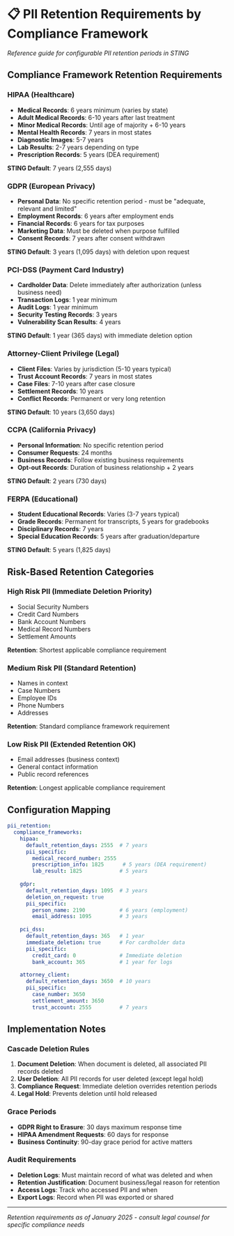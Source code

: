 # 📋 PII Retention Requirements by Compliance Framework

*Reference guide for configurable PII retention periods in STING*

## Compliance Framework Retention Requirements

### HIPAA (Healthcare)
- **Medical Records**: 6 years minimum (varies by state)
- **Adult Medical Records**: 6-10 years after last treatment
- **Minor Medical Records**: Until age of majority + 6-10 years  
- **Mental Health Records**: 7 years in most states
- **Diagnostic Images**: 5-7 years
- **Lab Results**: 2-7 years depending on type
- **Prescription Records**: 5 years (DEA requirement)

**STING Default**: 7 years (2,555 days)

### GDPR (European Privacy)
- **Personal Data**: No specific retention period - must be "adequate, relevant and limited"
- **Employment Records**: 6 years after employment ends
- **Financial Records**: 6 years for tax purposes
- **Marketing Data**: Must be deleted when purpose fulfilled
- **Consent Records**: 7 years after consent withdrawn

**STING Default**: 3 years (1,095 days) with deletion upon request

### PCI-DSS (Payment Card Industry)
- **Cardholder Data**: Delete immediately after authorization (unless business need)
- **Transaction Logs**: 1 year minimum
- **Audit Logs**: 1 year minimum  
- **Security Testing Records**: 3 years
- **Vulnerability Scan Results**: 4 years

**STING Default**: 1 year (365 days) with immediate deletion option

### Attorney-Client Privilege (Legal)
- **Client Files**: Varies by jurisdiction (5-10 years typical)
- **Trust Account Records**: 7 years in most states
- **Case Files**: 7-10 years after case closure
- **Settlement Records**: 10 years
- **Conflict Records**: Permanent or very long retention

**STING Default**: 10 years (3,650 days)

### CCPA (California Privacy)
- **Personal Information**: No specific retention period
- **Consumer Requests**: 24 months  
- **Business Records**: Follow existing business requirements
- **Opt-out Records**: Duration of business relationship + 2 years

**STING Default**: 2 years (730 days)

### FERPA (Educational)
- **Student Educational Records**: Varies (3-7 years typical)
- **Grade Records**: Permanent for transcripts, 5 years for gradebooks
- **Disciplinary Records**: 7 years
- **Special Education Records**: 5 years after graduation/departure

**STING Default**: 5 years (1,825 days)

## Risk-Based Retention Categories

### High Risk PII (Immediate Deletion Priority)
- Social Security Numbers
- Credit Card Numbers  
- Bank Account Numbers
- Medical Record Numbers
- Settlement Amounts

**Retention**: Shortest applicable compliance requirement

### Medium Risk PII (Standard Retention)
- Names in context
- Case Numbers
- Employee IDs
- Phone Numbers
- Addresses

**Retention**: Standard compliance framework requirement

### Low Risk PII (Extended Retention OK)
- Email addresses (business context)
- General contact information
- Public record references

**Retention**: Longest applicable compliance requirement

## Configuration Mapping

```yaml
pii_retention:
  compliance_frameworks:
    hipaa:
      default_retention_days: 2555  # 7 years
      pii_specific:
        medical_record_number: 2555
        prescription_info: 1825      # 5 years (DEA requirement)
        lab_result: 1825            # 5 years
        
    gdpr:
      default_retention_days: 1095  # 3 years
      deletion_on_request: true
      pii_specific:
        person_name: 2190           # 6 years (employment)
        email_address: 1095         # 3 years
        
    pci_dss:
      default_retention_days: 365   # 1 year
      immediate_deletion: true      # For cardholder data
      pii_specific:
        credit_card: 0              # Immediate deletion
        bank_account: 365           # 1 year for logs
        
    attorney_client:
      default_retention_days: 3650  # 10 years
      pii_specific:
        case_number: 3650
        settlement_amount: 3650
        trust_account: 2555         # 7 years
```

## Implementation Notes

### Cascade Deletion Rules
1. **Document Deletion**: When document is deleted, all associated PII records deleted
2. **User Deletion**: All PII records for user deleted (except legal hold)
3. **Compliance Request**: Immediate deletion overrides retention periods
4. **Legal Hold**: Prevents deletion until hold released

### Grace Periods
- **GDPR Right to Erasure**: 30 days maximum response time
- **HIPAA Amendment Requests**: 60 days for response
- **Business Continuity**: 90-day grace period for active matters

### Audit Requirements
- **Deletion Logs**: Must maintain record of what was deleted and when
- **Retention Justification**: Document business/legal reason for retention
- **Access Logs**: Track who accessed PII and when
- **Export Logs**: Record when PII was exported or shared

---

*Retention requirements as of January 2025 - consult legal counsel for specific compliance needs*